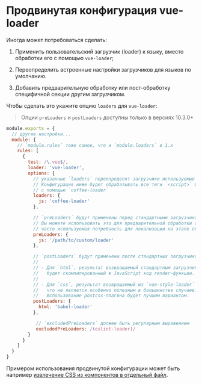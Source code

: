 # Продвинутая конфигурация vue-loader

Иногда может потребоваться сделать:

1. Применить пользовательский загрузчик (loader) к языку, вместо обработки его с помощью `vue-loader`;

2. Переопределить встроенные настройки загрузчиков для языков по умолчанию.

3. Добавить предварительную обработку или пост-обработку специфичной секции другим загрузчиком.

Чтобы сделать это укажите опцию `loaders` для `vue-loader`:

> Опции `preLoaders` и `postLoaders` доступны только в версиях 10.3.0+

``` js
module.exports = {
  // другие настройки...
  module: {
    // `module.rules` тоже самое, что и `module.loaders` в 1.x
    rules: [
      {
        test: /\.vue$/,
        loader: 'vue-loader',
        options: {
          // указанные `loaders` переопределят загрузчики используемые по умолчанию
          // Конфигурация ниже будет обрабатывать все теги `<script>` без атрибута `lang`
          // с помощью `coffee-loader`
          loaders: {
            js: 'coffee-loader'
          },

          // `preLoaders` будут применены перед стандартными загрузчиками.
          // Вы можете использовать это для предварительной обработки секций
          // часто используемая потребность для локализации на этапе сборки.
          preLoaders: {
            js: '/path/to/custom/loader'
          },

          // `postLoaders` будут применены после стандартных загрузчиков.
          //
          // - Для `html`, результат возвращаемый стандартным загрузчиком
          //   будет скомпилированный в JavaScript код render-функции.
          //
          // - Для `css`, результат возвращаемый из `vue-style-loader`
          //   что не является особенно полезным в большинстве случаев.
          //   Использование postcss-плагина будет лучшим вариантом.
          postLoaders: {
            html: 'babel-loader'
          },

           // `excludedPreLoaders` должен быть регулярным выражением
           excludedPreLoaders: /(eslint-loader)/
        }
      }
    ]
  }
}
```

Примером использования продвинутой конфигурации может быть например [извлечение CSS из компонентов в отдельный файл](./extract-css.md).

